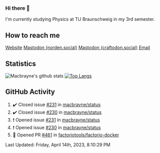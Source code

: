 ### Hi there 👋
I'm currently studying Physics at TU Braunschweig in my 3rd semester.

## How to reach me
[Website](https://florentin-schleuss.de)
<a rel="me" href="https://norden.social/@florentin">Mastodon (norden.social)</a>
<a rel="me" href="https://craftodon.social/@frodolon">Mastodon (craftodon.social)</a>
[Email](mailto:hello@macbrayne.de)

## Statistics
![Macbrayne's github stats](https://github-readme-stats.vercel.app/api?username=macbrayne&count_private=true&show_icons=true&hide_rank=true&custom_title=macbrayne's%20GitHub%20Stats)
[![Top Langs](https://github-readme-stats.vercel.app/api/top-langs/?username=macbrayne&exclude_repo=liftron&layout=compact)](https://github.com/anuraghazra/github-readme-stats)
## GitHub Activity

<!--RECENT_ACTIVITY:start-->
1. ✔️ Closed issue [#231](https://github.com/macbrayne/status/issues/231) in [macbrayne/status](https://github.com/macbrayne/status)
2. ✔️ Closed issue [#230](https://github.com/macbrayne/status/issues/230) in [macbrayne/status](https://github.com/macbrayne/status)
3. ❗️ Opened issue [#231](https://github.com/macbrayne/status/issues/231) in [macbrayne/status](https://github.com/macbrayne/status)
4. ❗️ Opened issue [#230](https://github.com/macbrayne/status/issues/230) in [macbrayne/status](https://github.com/macbrayne/status)
5. 💪 Opened PR [#461](https://github.com/factoriotools/factorio-docker/pull/461) in [factoriotools/factorio-docker](https://github.com/factoriotools/factorio-docker)
<!--RECENT_ACTIVITY:end-->

<!--RECENT_ACTIVITY:last_update-->
Last Updated: Friday, April 14th, 2023, 8:10:29 PM
<!--RECENT_ACTIVITY:last_update_end-->


<!--
**macbrayne/macbrayne** is a ✨ _special_ ✨ repository because its `README.md` (this file) appears on your GitHub profile.

Here are some ideas to get you started:

- 🔭 I’m currently working on ...
- 🌱 I’m currently learning ...
- 👯 I’m looking to collaborate on ...
- 🤔 I’m looking for help with ...
- 💬 Ask me about ...
- 📫 How to reach me: ...
- 😄 Pronouns: ...
- ⚡ Fun fact: ...
-->
